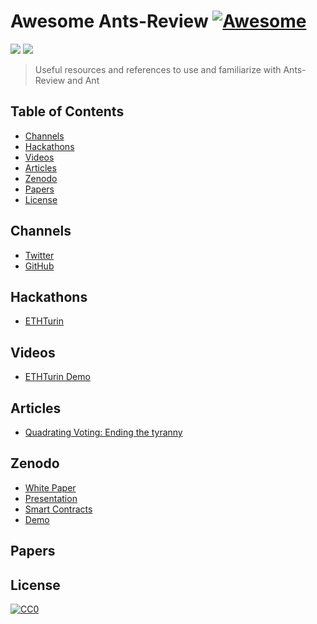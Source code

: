 # Awesome Ants-Review [![Awesome](https://cdn.rawgit.com/sindresorhus/awesome/d7305f38d29fed78fa85652e3a63e154dd8e8829/media/badge.svg)](https://github.com/sindresorhus/awesome)

[![](https://img.shields.io/badge/made%20by-Ants%20Labs-orange.svg?style=flat-square)]()
[![](https://img.shields.io/badge/project-AntsReview-orange.svg?style=flat-square)]()

> Useful resources and references to use and familiarize with Ants-Review and Ant
 

## Table of Contents

- [Channels](#channels) 
- [Hackathons](#hackathons)
- [Videos](#videos)
- [Articles](#articles)
- [Zenodo]()
- [Papers](#papers)
- [License](#license)

## Channels
- [Twitter](https://twitter.com/ants_review)
- [GitHub](https://github.com/naszam/ants-review)

## Hackathons
- [ETHTurin](https://ethturin.com/hacks)

## Videos
- [ETHTurin Demo](https://www.youtube.com/watch?v=9FMsM5otQVM&feature=youtu.be)

## Articles
- [Quadrating Voting: Ending the tyranny](https://ipfs.leapdao.org/blog/quadratic-voting)

## Zenodo
- [White Paper](https://zenodo.org/record/3828087#.XtVYjDdKg5k)
- [Presentation](https://zenodo.org/record/3828067#.XtVYojdKg5k)
- [Smart Contracts](https://zenodo.org/record/3829162#.XtVYszdKg5k)
- [Demo](https://zenodo.org/record/3829183#.XtVY0TdKg5k)
## Papers

## License
[![CC0](https://licensebuttons.net/p/zero/1.0/88x31.png)](https://creativecommons.org/publicdomain/zero/1.0/)
